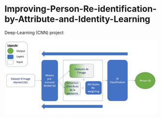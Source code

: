 # Improving-Person-Re-identification-by-Attribute-and-Identity-Learning
Deep-Learning (CNN) project


![Schama of the Project](https://github.com/leolehenaff/Improving-Person-Re-identification-by-Attribute-and-Identity-Learning/blob/master/schema.jpg)
